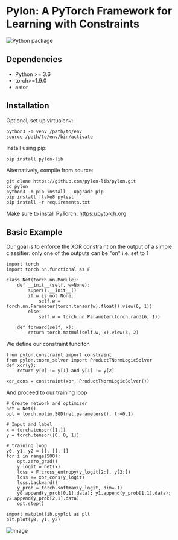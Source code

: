 # Pylon: A PyTorch Framework for Learning with Constraints

![Python package](https://github.com/ucinlp/pytorch-constraints/workflows/Python%20package/badge.svg)

## Dependencies
- Python >= 3.6
- torch>=1.9.0
- astor

## Installation

Optional, set up virtualenv:
```
python3 -m venv /path/to/env
source /path/to/env/bin/activate
```
Install using pip:
```
pip install pylon-lib
```

Alternatively, compile from source:
```
git clone https://github.com/pylon-lib/pylon.git
cd pylon
python3 -m pip install --upgrade pip
pip install flake8 pytest
pip install -r requirements.txt
```
Make sure to install PyTorch: https://pytorch.org

## Basic Example
Our goal is to enforce the XOR constraint on the output of a simple classifier:
only one of the outputs can be "on" i.e. set to 1

```
import torch
import torch.nn.functional as F

class Net(torch.nn.Module):
    def __init__(self, w=None):
        super().__init__()
        if w is not None:
            self.w = torch.nn.Parameter(torch.tensor(w).float().view(6, 1))
        else:
            self.w = torch.nn.Parameter(torch.rand(6, 1))

    def forward(self, x):
        return torch.matmul(self.w, x).view(3, 2)
```
We define our constraint funciton
```
from pylon.constraint import constraint
from pylon.tnorm_solver import ProductTNormLogicSolver
def xor(y):
    return y[0] != y[1] and y[1] != y[2]
    
xor_cons = constraint(xor, ProductTNormLogicSolver())
```
And proceed to our training loop
```
# Create network and optimizer
net = Net()
opt = torch.optim.SGD(net.parameters(), lr=0.1)

# Input and label
x = torch.tensor([1.])
y = torch.tensor([0, 0, 1])

# training loop
y0, y1, y2 = [], [], []
for i in range(500):
    opt.zero_grad()
    y_logit = net(x)
    loss = F.cross_entropy(y_logit[2:], y[2:])
    loss += xor_cons(y_logit)
    loss.backward()
    y_prob = torch.softmax(y_logit, dim=-1)
    y0.append(y_prob[0,1].data); y1.append(y_prob[1,1].data); y2.append(y_prob[2,1].data)
    opt.step()

import matplotlib.pyplot as plt
plt.plot(y0, y1, y2)
```
![Image](https://user-images.githubusercontent.com/2989475/135705681-ce62667f-cdf1-4b8a-9efc-db0fc9cefb2e.png)

